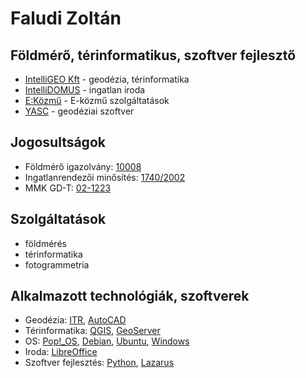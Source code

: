 # Faludi Zoltán

## Földmérő, térinformatikus, szoftver fejlesztő

- [IntelliGEO Kft](https://intelligeo.hu) - geodézia, térinformatika
- [IntelliDOMUS](https://intellidomus.hu) - ingatlan iroda
- [E:Közmű](https://ekozmu.hu) - E-közmű szolgáltatások
- [YASC](https://yasc.hu) - geodéziai szoftver

## Jogosultságok

- Földmérő igazolvány: [10008](https://lechnerkozpont.hu/oldal/foldmero-igazolvanyok-publikus-listaja)
- Ingatlanrendezői minősítés: [1740/2002](https://lechnerkozpont.hu/oldal/ingatlanrendezoi-nevjegyzek-publikus-valtozata)
- MMK GD-T: [02-1223](https://www.mmk.hu/nevjegyzek?id=54947)

## Szolgáltatások

- földmérés
- térinformatika
- fotogrammetria

## Alkalmazott technológiák, szoftverek

- Geodézia: [ITR](http://www.itr.hu/), [AutoCAD](https://www.autodesk.com/products/autocad/overview)
- Térinformatika: [QGIS](https://qgis.org), [GeoServer](https://geoserver.org/)
- OS: [Pop!_OS](https://pop.system76.com/), [Debian](https://debian.org), [Ubuntu](https://ubuntu.com), [Windows](https://www.microsoft.com/windows/)
- Iroda: [LibreOffice](https://libreoffice.org)
- Szoftver fejlesztés: [Python](https://www.python.org/), [Lazarus](https://www.lazarus-ide.org/)

<!---
faludiz/faludiz is a ✨ special ✨ repository because its `README.md` (this file) appears on your GitHub profile.
You can click the Preview link to take a look at your changes.
--->
